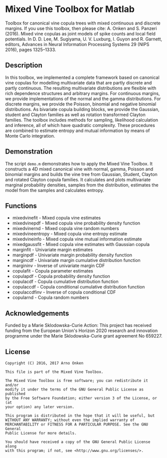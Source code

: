 Mixed Vine Toolbox for Matlab
=============================

Toolbox for canonical vine copula trees with mixed continuous and discrete
margins. If you use this toolbox, then please cite:
A. Onken and S. Panzeri (2016). Mixed vine copulas as joint models of
spike counts and local field potentials. In D. D. Lee, M. Sugiyama,
U. V. Luxburg, I. Guyon and R. Garnett, editors, Advances in Neural
Information Processing Systems 29 (NIPS 2016), pages 1325–1333.


Description
-----------

In this toolbox, we implemented a complete framework based on canonical
vine copulas for modelling multivariate data that are partly discrete and
partly continuous. The resulting multivariate distributions are flexible
with rich dependence structures and arbitrary margins. For continuous
margins, we provide implementations of the normal and the gamma
distributions. For discrete margins, we provide the Poisson, binomial and
negative binomial distributions. As bivariate copula building blocks, we
provide the Gaussian, student and Clayton families as well as rotation
transformed Clayton families. The toolbox includes methods for sampling,
likelihood calculation and inference, all of which have quadratic
complexity. These procedures are combined to estimate entropy and mutual
information by means of Monte Carlo integration.


Demonstration
-------------

The script `demo.m` demonstrates how to apply the Mixed Vine Toolbox. It
constructs a 4D mixed canonical vine with normal, gamma, Poisson and
binomial margins and builds the vine tree from Gaussian, Student, Clayton
and rotated Clayton copula families. It calculates and plots multivariate
marginal probability densities, samples from the distribution, estimates
the model from the samples and calculates entropy.


Functions
---------

* mixedvinefit - Mixed copula vine estimates
* mixedvinepdf - Mixed copula vine probability density function
* mixedvinernd - Mixed copula vine random numbers
* mixedvineentropy - Mixed copula vine entropy estimate
* mixedvineinfo - Mixed copula vine mutual information estimate
* mixedgaussfit - Mixed copula vine estimates with Gaussian copula
* marginfit - Univariate margin estimates
* marginpdf - Univariate margin probability density function
* margincdf - Univariate margin cumulative distribution function
* margininv - Inverse of univariate margin CDF
* copulafit - Copula parameter estimates
* copulapdf - Copula probability density function
* copulacdf - Copula cumulative distribution function
* copulaccdf - Copula conditional cumulative distribution function
* copulaccdfinv - Inverse of copula conditional CDF
* copularnd - Copula random numbers


Acknowledgements
----------------

Funded by a Marie Sklodowska-Curie Action: This project has received
funding from the European Union's Horizon 2020 research and innovation
programme under the Marie Sklodowska-Curie grant agreement No 659227.


License
-------

```text
Copyright (C) 2016, 2017 Arno Onken

This file is part of the Mixed Vine Toolbox.

The Mixed Vine Toolbox is free software; you can redistribute it and/or
modify it under the terms of the GNU General Public License as published
by the Free Software Foundation; either version 3 of the License, or (at
your option) any later version.

This program is distributed in the hope that it will be useful, but
WITHOUT ANY WARRANTY; without even the implied warranty of
MERCHANTABILITY or FITNESS FOR A PARTICULAR PURPOSE. See the GNU General
Public License for more details.

You should have received a copy of the GNU General Public License along
with this program; if not, see <http://www.gnu.org/licenses/>.
```
